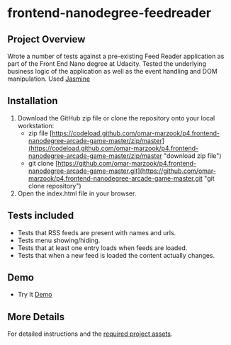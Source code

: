 # frontend-nanodegree-feedreader

## Project Overview

Wrote a number of tests against a pre-existing Feed Reader application as part of the Front End Nano degree at Udacity. Tested the underlying business logic of the application as well as the event handling and DOM manipulation. Used [Jasmine](http://jasmine.github.io/)

## Installation

1. Download the GitHub zip file or clone the repository onto your local workstation:
	* zip file [https://codeload.github.com/omar-marzook/p4.frontend-nanodegree-arcade-game-master/zip/master](https://codeload.github.com/omar-marzook/p4.frontend-nanodegree-arcade-game-master/zip/master "download zip file")
	* git clone [https://github.com/omar-marzook/p4.frontend-nanodegree-arcade-game-master.git](https://github.com/omar-marzook/p4.frontend-nanodegree-arcade-game-master.git "git clone repository")
2. Open the index.html file in your browser.

## Tests included

* Tests that RSS feeds are present with names and urls.
* Tests menu showing/hiding.
* Tests that at least one entry loads when feeds are loaded. 
* Tests that when a new feed is loaded the content actually changes.

## Demo

* Try It [Demo](https://omar-marzook.github.io/p4.frontend-nanodegree-arcade-game-master/)

## More Details

For detailed instructions and the [required project assets](https://github.com/udacity/frontend-nanodegree-feedreader).